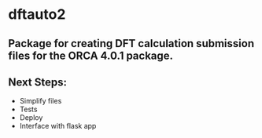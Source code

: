 # dftauto2
## Package for creating DFT calculation submission files for the ORCA 4.0.1 package.



## Next Steps:
- Simplify files
- Tests
- Deploy
- Interface with flask app


